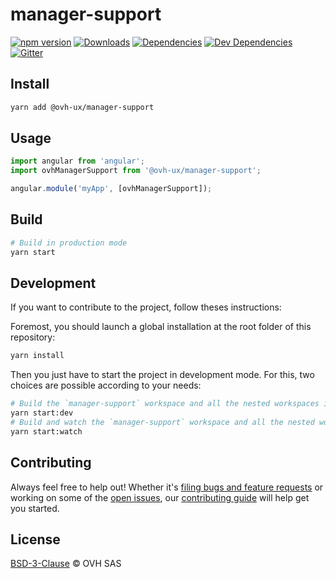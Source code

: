 # manager-support

[![npm version](https://badgen.net/npm/v/@ovh-ux/manager-support)](https://www.npmjs.com/package/@ovh-ux/manager-support) [![Downloads](https://badgen.net/npm/dt/@ovh-ux/manager-support)](https://npmjs.com/package/@ovh-ux/manager-support) [![Dependencies](https://badgen.net/david/dep/ovh-ux/manager/packages/manager/modules/support)](https://npmjs.com/package/@ovh-ux/manager-support?activeTab=dependencies) [![Dev Dependencies](https://badgen.net/david/dev/ovh-ux/manager/packages/manager/modules/support)](https://npmjs.com/package/@ovh-ux/manager-support?activeTab=dependencies) [![Gitter](https://badgen.net/badge/gitter/ovh-ux/blue?icon=gitter)](https://gitter.im/ovh/ux)

## Install

```sh
yarn add @ovh-ux/manager-support
```

## Usage

```js
import angular from 'angular';
import ovhManagerSupport from '@ovh-ux/manager-support';

angular.module('myApp', [ovhManagerSupport]);
```

## Build

```sh
# Build in production mode
yarn start
```

## Development

If you want to contribute to the project, follow theses instructions:

Foremost, you should launch a global installation at the root folder of this repository:

```sh
yarn install
```

Then you just have to start the project in development mode. For this, two choices are possible according to your needs:

```sh
# Build the `manager-support` workspace and all the nested workspaces in development mode and watch only `manager-support` workspace
yarn start:dev
# Build and watch the `manager-support` workspace and all the nested workspaces in development mode
yarn start:watch
```

## Contributing

Always feel free to help out! Whether it's [filing bugs and feature requests](https://github.com/ovh/manager/issues/new) or working on some of the [open issues](https://github.com/ovh/manager/issues), our [contributing guide](CONTRIBUTING.md) will help get you started.

## License

[BSD-3-Clause](LICENSE) © OVH SAS
